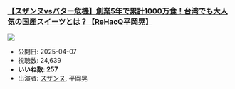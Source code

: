 ### [【スザンヌvsバター危機】創業5年で累計1000万食！台湾でも大人気の国産スイーツとは？【ReHacQ平岡晃】](https://www.youtube.com/watch?v=XqcwMu3ZDvE)
[![](https://img.youtube.com/vi/XqcwMu3ZDvE/hqdefault.jpg)](https://www.youtube.com/watch?v=XqcwMu3ZDvE)
-   公開日: 2025-04-07
-   視聴数: 24,639
-   **いいね数: 257**
-   出演者: [スザンヌ](/rehacq_fan/people/スザンヌ "wikilink"), 平岡晃
